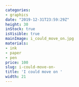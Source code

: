 ```yaml
---
categories:
- graphics
date: "2019-12-31T23:59:29Z"
height: 30
inStock: true
isVisible: true
mainImage: i_could_move_on.jpg
materials:
- ink
- paper
- pen
price: 100
slug: i-could-move-on-
title: 'I could move on '
width: 21
---
```



